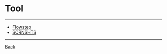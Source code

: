 # Tool

---

- [Flowstep](https://flowstep.design/)
- [SCRNSHTS](https://scrnshts.club/)

---

[Back](./../readme.md)
